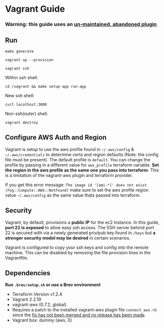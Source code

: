 # Vagrant Guide

### Warning: this guide uses an [un-maintained, abandoned plugin](https://github.com/mitchellh/vagrant-aws/issues/579)

## Run

`make generate` 

`vagrant up --provision`

`vagrant ssh`

Within ssh shell:

`cd /vagrant && make setup-app run-app`

New ssh shell:

`curl localhost:3000`

Non-ssh(outer) shell:

`vagrant destroy`

## Configure AWS Auth and Region

Vagrant is setup to use the aws profile found in `~/.aws/config` & `~/.aws/credentials` to determine certs and region defaults (Note: the config file must be present). The default profile is `default`. You can change the profile by passing in a different value for `aws_profile` terraform variable. **Set the region in the aws profile as the same one you pass into terraform**. This is a limitation of the vagrant-aws plugin and terraform provider.


If you get this error message: `The image id '[ami-*]' does not exist (Fog::Compute::AWS::NotFound)` make sure to set the aws profile region value `~/.aws/config` as the same value thats passed into terraform.

## Security

Vagrant, by default, provisions a **public IP** for the ec2 instance. In this guide, **port 22 is exposed** to allow easy ssh access. The SSH server behind port 22 is secured with via a newly generated priv/pub key found in `/keys` but **a stronger security model may be desired** in certain scenarios.

Vagrant is configured to copy your ssh keys and config into the remote machine. This can be disabled by removing the file provision lines in the Vagrantfile.

## Dependencies
**Run `.brev/setup.sh` or use a Brev environment**
- Terraform Version v1.2.4
- Vagrant 2.2.19
- vagrant-aws (0.7.2, global)
- Requires a patch to the installed vagrant-aws plugin file `connect_aws.rb` since the [fix has not been merged and no release has been made](https://github.com/mitchellh/vagrant-aws/issues/566).
- Vagrant box: dummy (aws, 0)